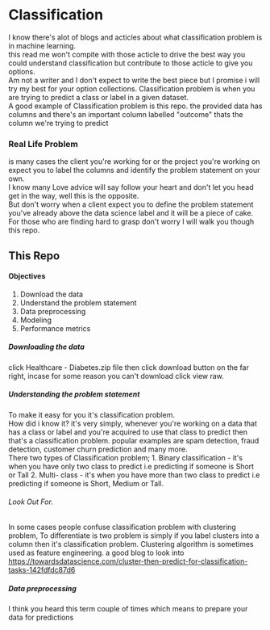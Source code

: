 # Classification
I know there's alot of blogs and acticles about what classification problem is in machine learning.  
this read me won't compite with those acticle to drive the best way you could understand classification but contribute to those acticle to give you options.  
Am not a writer and I don't expect to write the best piece but I promise i will try my best for your option collections.
Classification problem is when you are trying to predict a class or label in a given dataset.  
A good example of Classification problem is this repo. the provided data has columns and there's an important column labelled "outcome" thats the column we're trying to predict

### Real Life Problem
is many cases the client you're working for or the project you're working on expect you to label the columns and identify the problem statement on your own.  
I know many Love advice will say follow your heart and don't let you head get in the way, well this is the opposite.  
But don't worry when a client expect you to define the problem statement you've already above the data science label and it will be a piece of cake.  
For those who are finding hard to grasp don't worry I will walk you though this repo.

## This Repo
#### Objectives
1. Download the data  
2. Understand the problem statement
3. Data preprocessing
4. Modeling
5. Performance metrics  
   
##### Downloading the data
click Healthcare - Diabetes.zip file then click download button on the far right, incase for some reason you can't download click view raw.  
  
##### Understanding the problem statement
To make it easy for you it's classification problem.  
How did i know it? it's very simply, whenever you're working on a data that has a class or label and you're acquired to use that class to predict then that's a classification problem. popular examples are spam detection, fraud detection, customer churn prediction and many more.  
There two types of Classification problem;
                                          1. Binary classification - it's when you have only two class to predict i.e predicting if someone is Short or Tall 
                                          2. Multi- class - it's when you have more than two class to predict i.e predicting  if someone is Short, Medium or Tall.
###### Look Out For.
In some cases people confuse classification problem with clustering problem, To differentiate is two problem is simply if you label clusters into a column then it's classification problem. Clustering algorithm is sometimes used as feature engineering. a good blog to look into https://towardsdatascience.com/cluster-then-predict-for-classification-tasks-142fdfdc87d6

##### Data preprocessing
I think you heard this term couple of times which means to prepare your data for predictions
